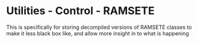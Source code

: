 # Utilities - Control - RAMSETE

This is specifically for storing decompiled versions of RAMSETE classes to make it less black box like, and allow more insight in to what is happening